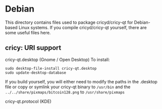 
Debian
====================
This directory contains files used to package cricyd/cricy-qt
for Debian-based Linux systems. If you compile cricyd/cricy-qt yourself, there are some useful files here.

## cricy: URI support ##


cricy-qt.desktop  (Gnome / Open Desktop)
To install:

	sudo desktop-file-install cricy-qt.desktop
	sudo update-desktop-database

If you build yourself, you will either need to modify the paths in
the .desktop file or copy or symlink your cricy-qt binary to `/usr/bin`
and the `../../share/pixmaps/bitcoin128.png` to `/usr/share/pixmaps`

cricy-qt.protocol (KDE)

